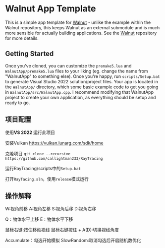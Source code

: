 # Walnut App Template

This is a simple app template for [Walnut](https://github.com/TheCherno/Walnut) - unlike the example within the Walnut repository, this keeps Walnut as an external submodule and is much more sensible for actually building applications. See the [Walnut](https://github.com/TheCherno/Walnut) repository for more details.

## Getting Started
Once you've cloned, you can customize the `premake5.lua` and `WalnutApp/premake5.lua` files to your liking (eg. change the name from "WalnutApp" to something else).  Once you're happy, run `scripts/Setup.bat` to generate Visual Studio 2022 solution/project files. Your app is located in the `WalnutApp/` directory, which some basic example code to get you going in `WalnutApp/src/WalnutApp.cpp`. I recommend modifying that WalnutApp project to create your own application, as everything should be setup and ready to go.

## 项目配置
使用**VS 2022** 运行此项目

安装Vulkan
https://vulkan.lunarg.com/sdk/home

克隆项目
`git clone --recursive https://github.com/callightman233/RayTracing`

运行RayTracing\scripts中的`Setup.bat`

打开`RayTacing.sln`，使用`release`模式运行


## 操作解释
W:视角前移
A:视角左移
S:视角后移
D:视角右移

Q：物体水平上移
E：物体水平下移

鼠标右键:按住移动视线
鼠标右键按住 + A(D):切换视线角度 

Accumulate：勾选开始模拟
SlowRandom:取消勾选后开启随机数优化
